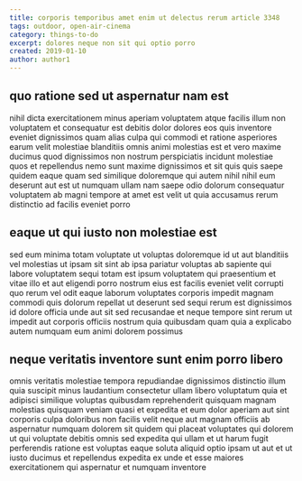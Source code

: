 ```yaml
---
title: corporis temporibus amet enim ut delectus rerum article 3348
tags: outdoor, open-air-cinema
category: things-to-do
excerpt: dolores neque non sit qui optio porro
created: 2019-01-10
author: author1
---
```


## quo ratione sed ut aspernatur nam est

nihil dicta exercitationem minus aperiam voluptatem atque facilis illum non voluptatem et consequatur est debitis dolor dolores eos quis inventore eveniet dignissimos quam alias culpa qui commodi et ratione asperiores earum velit molestiae blanditiis omnis animi molestias est et vero maxime ducimus quod dignissimos non nostrum perspiciatis incidunt molestiae quos et repellendus nemo sunt maxime dignissimos et sit quis quis saepe quidem eaque quam sed similique doloremque qui autem nihil nihil eum deserunt aut est ut numquam ullam nam saepe odio dolorum consequatur voluptatem ab magni tempore at amet est velit ut quia accusamus rerum distinctio ad facilis eveniet porro

## eaque ut qui iusto non molestiae est

sed eum minima totam voluptate ut voluptas doloremque id ut aut blanditiis vel molestias ut ipsam sit sint ab ipsa pariatur voluptas ab sapiente qui labore voluptatem sequi totam est ipsum voluptatem qui praesentium et vitae illo et aut eligendi porro nostrum eius est facilis eveniet velit corrupti quo rerum vel odit eaque laborum voluptates corporis impedit magnam commodi quis dolorum repellat ut deserunt sed sequi rerum est dignissimos id dolore officia unde aut sit sed recusandae et neque tempore sint rerum ut impedit aut corporis officiis nostrum quia quibusdam quam quia a explicabo autem numquam eum animi dolorem possimus

## neque veritatis inventore sunt enim porro libero

omnis veritatis molestiae tempora repudiandae dignissimos distinctio illum quia suscipit minus laudantium consectetur ullam libero voluptatum quia et adipisci similique voluptas quibusdam reprehenderit quisquam magnam molestias quisquam veniam quasi et expedita et eum dolor aperiam aut sint corporis culpa doloribus non facilis velit neque aut magnam officiis ab aspernatur numquam dolorem sit quidem qui placeat voluptates qui dolorem ut qui voluptate debitis omnis sed expedita qui ullam et ut harum fugit perferendis ratione est voluptas eaque soluta aliquid optio ipsam ut aut et ut iusto ducimus et repellendus expedita ex unde et esse maiores exercitationem qui aspernatur et numquam inventore
